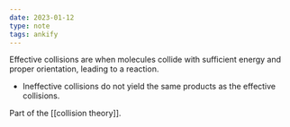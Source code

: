 ```yaml
---
date: 2023-01-12
type: note
tags: ankify
---
```


Effective collisions are when molecules collide with sufficient energy and proper orientation, leading to a reaction.
- Ineffective collisions do not yield the same products as the effective collisions.

Part of the [[collision theory]].
